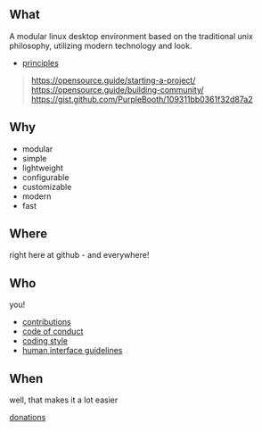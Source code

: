 ## What

A modular linux desktop environment based on the traditional unix philosophy, utilizing modern technology and look.

- [principles](Principles.md)


> https://opensource.guide/starting-a-project/
> https://opensource.guide/building-community/
> https://gist.github.com/PurpleBooth/109311bb0361f32d87a2


## Why

- modular
- simple
- lightweight
- configurable
- customizable
- modern
- fast


## Where

right here at github - and everywhere!


## Who

you!

- [contributions](Contributions.md)
- [code of conduct](CodeOfConduct.md)
- [coding style](CodingStyle.md)
- [human interface guidelines](HumanInterfaceGuidelines.md)


## When

well, that makes it a lot easier

[donations](Donations.md)
